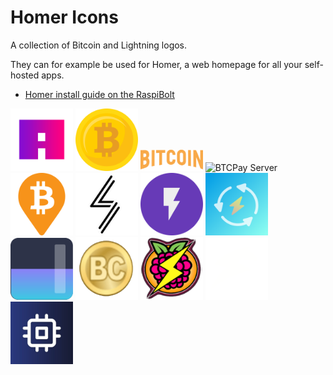 # Homer Icons

A collection of Bitcoin and Lightning logos.

They can for example be used for Homer, a web homepage for all your self-hosted apps.
* [Homer install guide on the RaspiBolt](https://raspibolt.org/bonus/raspberry-pi/homer.md)

<img src="png/amboss.png" alt="Amboss" width="100"> <img src="png/bitcoin-minds.png" alt="Bitcoin Minds" width="100"> <img src="png/bitcoin-only.png" alt="Bitcoin Only" width="100"> <img src="png/btcpay-server.png" alt="BTCPay Server" width="100"> <img src="png/btcrpcexplorer.png" alt="BTC RPC Explorer" width="100"> <img src="png/lightning-terminal.png" alt="Lightning Terminal" width="100"> <img src="png/lnbits.png" alt="LNBits" width="100"> <img src="png/lndg.png" alt="LNDg" width="100"> <img src="png/mempool.png" alt="Mempool" width="100"> <img src="png/old-bitcoin.png" alt="First Bitcoin logo" width="100"> <img src="png/raspibolt3.png" alt="RaspiBolt v3" width="100"> <img src="png/rtl.png" alt="Ride The Lightning" width="100"> <img src="png/thunderhub.png" alt="ThunderHub" width="100"> 
